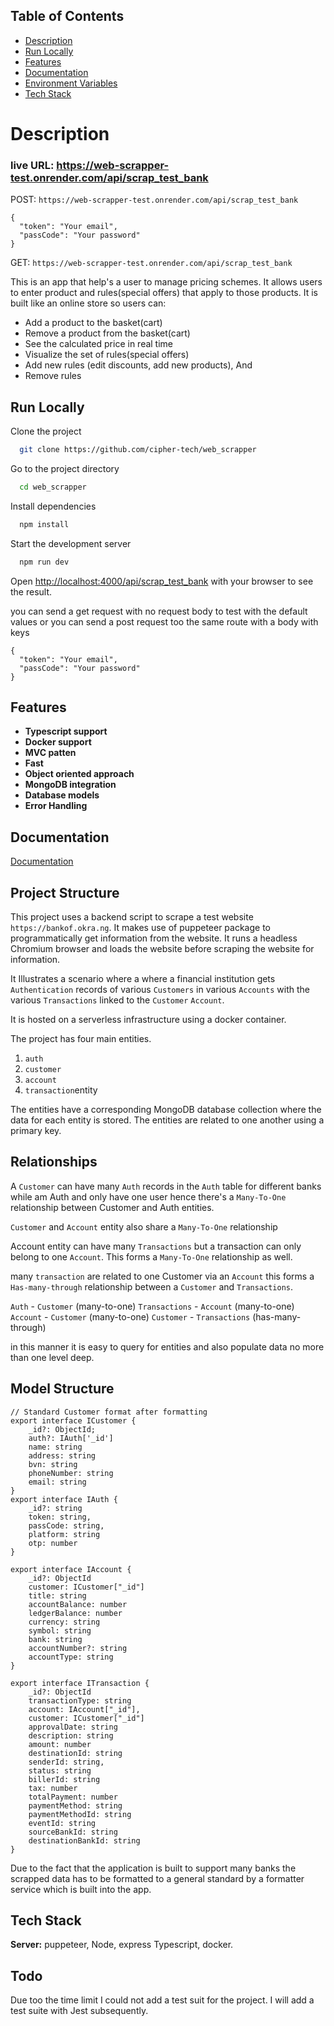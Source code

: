 
## Table of Contents

- [Description](#description)
- [Run Locally](#run-Locally)
- [Features](#features)
- [Documentation](#documentation)
- [Environment Variables](#environment-variables)
- [Tech Stack](#tech-Stack)


# Description 

### live URL: https://web-scrapper-test.onrender.com/api/scrap_test_bank
POST: `https://web-scrapper-test.onrender.com/api/scrap_test_bank`
```
{
  "token": "Your email",
  "passCode": "Your password"
}
```

GET: `https://web-scrapper-test.onrender.com/api/scrap_test_bank`

This is an app that help's a user to manage pricing schemes. 
It allows users to enter product and rules(special offers) that apply to those products. It is built like an online store so users can: 

* Add a product to the basket(cart)
* Remove a product from the basket(cart)
* See the calculated price in real time
* Visualize the set of rules(special offers)
* Add new rules (edit discounts, add new products), And
* Remove rules
 


## Run Locally

Clone the project

```bash
  git clone https://github.com/cipher-tech/web_scrapper
```

Go to the project directory

```bash
  cd web_scrapper
```

Install dependencies

```bash
  npm install
```


Start the development server

```bash
  npm run dev
```

Open [http://localhost:4000/api/scrap_test_bank](http://localhost:4000) 
with your browser to see the result.

you can send a get request with no request body to test with the default values or you can send a post request too the same route with a body with keys

```
{
  "token": "Your email",
  "passCode": "Your password"
}
```
## Features

- **Typescript support**
- **Docker support**
- **MVC patten**
- **Fast**
- **Object oriented approach**
- **MongoDB integration**
- **Database models**
- **Error Handling**


## Documentation

[Documentation](https://bankof.okra.ng)

## Project Structure
This project uses a backend script to scrape a test website `https://bankof.okra.ng`. It makes use of puppeteer package to programmatically get information from the website. It runs a headless Chromium browser and loads the website before scraping the website for information. 

It Illustrates a scenario where a where a financial institution gets `Authentication` records of various `Customers` in various `Accounts` with the various `Transactions` linked to the `Customer` `Account`.

It is hosted on a serverless infrastructure using a docker container.

The project has four main entities. 
1. `auth`
2. `customer`
3. `account`
4. `transaction`entity

The entities have a corresponding MongoDB database collection where the data for each entity is stored. The entities are related to one another using a primary key.

## Relationships

A `Customer` can have many `Auth` records in the `Auth` table for different banks while am Auth and only have one user hence there's a `Many-To-One` relationship between  Customer and Auth entities.

 `Customer`  and `Account` entity also share a `Many-To-One` relationship

Account entity can have many `Transactions` but a transaction can only belong to one `Account`. This forms a `Many-To-One` relationship as well.

many `transaction` are related to one Customer via an `Account` 
this forms a `Has-many-through` relationship between a `Customer` and `Transactions`.

`Auth` - `Customer`  (many-to-one)
`Transactions` - `Account` (many-to-one)
`Account` - `Customer` (many-to-one)
`Customer` - `Transactions` (has-many-through)

in this manner it is easy to query for entities and also populate data no more than one level deep. 

## Model Structure
```
// Standard Customer format after formatting
export interface ICustomer {
    _id?: ObjectId;
    auth?: IAuth['_id']
    name: string
    address: string
    bvn: string
    phoneNumber: string
    email: string
}
export interface IAuth {
    _id?: string
    token: string,
    passCode: string,
    platform: string
    otp: number
}

export interface IAccount {
    _id?: ObjectId
    customer: ICustomer["_id"]
    title: string
    accountBalance: number
    ledgerBalance: number
    currency: string
    symbol: string
    bank: string
    accountNumber?: string
    accountType: string
}

export interface ITransaction {
    _id?: ObjectId
    transactionType: string
    account: IAccount["_id"],
    customer: ICustomer["_id"]
    approvalDate: string
    description: string
    amount: number
    destinationId: string
    senderId: string,
    status: string
    billerId: string
    tax: number
    totalPayment: number
    paymentMethod: string
    paymentMethodId: string
    eventId: string
    sourceBankId: string
    destinationBankId: string
}

```


Due to the fact that the application is built to support many banks the scrapped data has to be formatted to a general standard by a formatter service which is built into the app.
## Tech Stack

**Server:** puppeteer, Node, express Typescript, docker.

## Todo

Due too the time limit I could not add a test suit for the project.
I will add a test suite with Jest subsequently.


